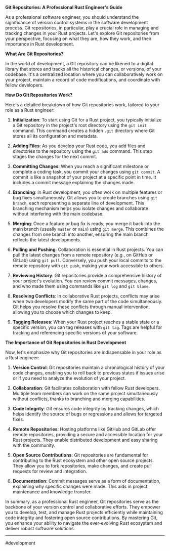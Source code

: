 **Git Repositories: A Professional Rust Engineer's Guide**

As a professional software engineer, you should understand the significance of version control systems in the software development process. Git repositories, in particular, play a crucial role in managing and tracking changes in your Rust projects. Let's explore Git repositories from your perspective, focusing on what they are, how they work, and their importance in Rust development.

**What Are Git Repositories?**

In the world of development, a Git repository can be likened to a digital library that stores and tracks all the historical changes, or versions, of your codebase. It's a centralized location where you can collaboratively work on your project, maintain a record of code modifications, and coordinate with fellow developers.

**How Do Git Repositories Work?**

Here's a detailed breakdown of how Git repositories work, tailored to your role as a Rust engineer:

1. **Initialization**: To start using Git for a Rust project, you typically initialize a Git repository in the project's root directory using the `git init` command. This command creates a hidden `.git` directory where Git stores all its configuration and metadata.
    
2. **Adding Files**: As you develop your Rust code, you add files and directories to the repository using the `git add` command. This step stages the changes for the next commit.
    
3. **Committing Changes**: When you reach a significant milestone or complete a coding task, you commit your changes using `git commit`. A commit is like a snapshot of your project at a specific point in time. It includes a commit message explaining the changes made.
    
4. **Branching**: In Rust development, you often work on multiple features or bug fixes simultaneously. Git allows you to create branches using `git branch`, each representing a separate line of development. This branching mechanism helps you isolate changes and collaborate without interfering with the main codebase.
    
5. **Merging**: Once a feature or bug fix is ready, you merge it back into the main branch (usually `master` or `main`) using `git merge`. This combines the changes from one branch into another, ensuring the main branch reflects the latest developments.
    
6. **Pulling and Pushing**: Collaboration is essential in Rust projects. You can pull the latest changes from a remote repository (e.g., on GitHub or GitLab) using `git pull`. Conversely, you push your local commits to the remote repository with `git push`, making your work accessible to others.
    
7. **Reviewing History**: Git repositories provide a comprehensive history of your project's evolution. You can review commit messages, changes, and who made them using commands like `git log` and `git blame`.
    
8. **Resolving Conflicts**: In collaborative Rust projects, conflicts may arise when two developers modify the same part of the code simultaneously. Git helps you resolve these conflicts through manual intervention, allowing you to choose which changes to keep.
    
9. **Tagging Releases**: When your Rust project reaches a stable state or a specific version, you can tag releases with `git tag`. Tags are helpful for tracking and referencing specific versions of your software.
    

**The Importance of Git Repositories in Rust Development**

Now, let's emphasize why Git repositories are indispensable in your role as a Rust engineer:

1. **Version Control**: Git repositories maintain a chronological history of your code changes, enabling you to roll back to previous states if issues arise or if you need to analyze the evolution of your project.
    
2. **Collaboration**: Git facilitates collaboration with fellow Rust developers. Multiple team members can work on the same project simultaneously without conflicts, thanks to branching and merging capabilities.
    
3. **Code Integrity**: Git ensures code integrity by tracking changes, which helps identify the source of bugs or regressions and allows for targeted fixes.
    
4. **Remote Repositories**: Hosting platforms like GitHub and GitLab offer remote repositories, providing a secure and accessible location for your Rust projects. They enable distributed development and easy sharing with the community.
    
5. **Open Source Contributions**: Git repositories are fundamental for contributing to the Rust ecosystem and other open source projects. They allow you to fork repositories, make changes, and create pull requests for review and integration.
    
6. **Documentation**: Commit messages serve as a form of documentation, explaining why specific changes were made. This aids in project maintenance and knowledge transfer.
    

In summary, as a professional Rust engineer, Git repositories serve as the backbone of your version control and collaborative efforts. They empower you to develop, test, and manage Rust projects efficiently while maintaining code integrity and fostering open source contributions. By mastering Git, you enhance your ability to navigate the ever-evolving Rust ecosystem and deliver robust software solutions.

---
#development 